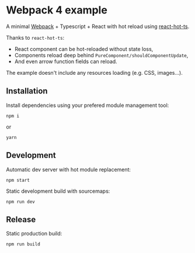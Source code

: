# Webpack 4 example

A minimal [Webpack][1] + Typescript + React with hot reload using [react-hot-ts][2].

Thanks to `react-hot-ts`:

- React component can be hot-reloaded without state loss,
- Components reload deep behind `PureComponent/shouldComponentUpdate`,
- And even arrow function fields can reload.

The example doesn't include any resources loading (e.g. CSS, images...).

[1]: https://webpack.js.org/
[2]: https://github.com/elsassph/react-hot-ts

## Installation

Install dependencies using your prefered module management tool:

```
npm i
```
or
```
yarn
```

## Development

Automatic dev server with hot module replacement:

```
npm start
```

Static development build with sourcemaps:

```
npm run dev
```

## Release

Static production build:

```
npm run build
```
